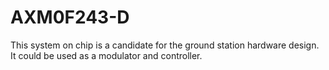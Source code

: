 # AXM0F243-D
This system on chip is a candidate for the ground station hardware design. It could be used as a modulator and controller. 
